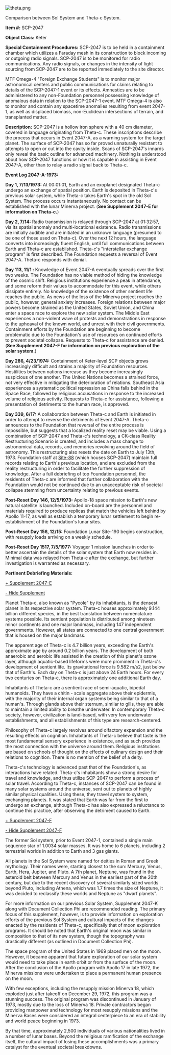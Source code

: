 ![theta.png](http://scp-wiki.wdfiles.com/local--files/scp-2047/theta.png)

Comparison between Sol System and Theta-c System.

**Item #:** SCP-2047

**Object Class:** Keter

**Special Containment Procedures:** SCP-2047 is to be held in a containment chamber which utilizes a Faraday mesh in its construction to block incoming or outgoing radio signals. SCP-2047 is to be monitored for radio communications. Any radio signals, or changes in the intensity of light sourcing from SCP-2047 are to be reported immediately to the site director.

MTF Omega-4 "Foreign Exchange Students" is to monitor major astronomical centers and public communications for claims relating to details of the SCP-2047-1 event or its effects. Amnestics are to be administered to any non-Foundation personnel possessing knowledge of anomalous data in relation to the SCP-2047-1 event. MTF Omega-4 is also to monitor and contain any spacetime anomalies resulting from event 2047-1, as well as displaced biomass, non-Euclidean intersections of terrain, and transplanted matter.

**Description:** SCP-2047 is a hollow iron sphere with a 40 cm diameter, covered in language originating from Theta-c. These inscriptions describe the process that occurs in Event 2047-A, as a warning system for the target planet. The surface of SCP-2047 has so far proved unnaturally resistant to attempts to open or cut into the cavity inside. Scans of SCP-2047's innards only reveal the basic outline for advanced machinery. Nothing is understood about how SCP-2047 functions or how it is capable in assisting in Event 2047-A, other than to relay a radio signal back to Theta-c.

**Event Log 2047-A-1973:**

**Day 1, 7/13/1973:** At 00:01:01, Earth and an exoplanet designated Theta-c undergo an exchange of spatial position. Earth is deposited in Theta-c's previous solar system, while Theta-c takes Earth's spot in the old Sol System. The process occurs instantaneously. No contact can be established with the lunar Minerva project. (**See Supplement 2047-E for information on Theta-c.**)

**Day 2, 7/14:** Radio transmission is relayed through SCP-2047 at 01:32:57, via its spatial anomaly and multi-locational existence. Radio transmissions are initially audible and are initiated in an unknown language (presumed to be one of those used on Theta-c). Over the next 12 hours, the language converts into increasingly fluent English, until full communications between Earth and Theta-c are established. Theta-c's "interstellar exchange program" is first described. The Foundation requests a reversal of Event 2047-A. Theta-c responds with denial.

**Day 113, 11/1 :** Knowledge of Event 2047-A eventually spreads over the first two weeks. The Foundation has no viable method of hiding the knowledge of the cosmic shift. Religious institutions experience a peak in attendance, and some reform their values to accommodate for this event, while others dissipate entirely. No knowledge of the existence of other sentient life reaches the public. As news of the loss of the Minerva project reaches the public, however, general anxiety increases. Foreign relations between major powers become strained as the United States, Soviet Union, and China enter a space race to explore the new solar system. The Middle East experiences a non-violent wave of protests and demonstrations in response to the upheaval of the known world, and unrest with their civil governments. Containment efforts by the Foundation are beginning to become problematic due to the Foundation's use of resources on continued efforts to prevent societal collapse. Requests to Theta-c for assistance are denied. (**See Supplement 2047-F for information on previous exploration of the solar system.**)

**Day 286, 4/23/1974:** Containment of Keter-level SCP objects grows increasingly difficult and strains a majority of Foundation resources. Hostilities between nations increase as they become increasingly suspicious of one another. The United Nations becomes a strained force, not very effective in mitigating the deterioration of relations. Southeast Asia experiences a systematic political repression as China falls behind in the Space Race, followed by religious accusations in response to the increased volume of religious activity. Requests to Theta-c for assistance, following a presentation of detriments to the human race, is approved.

**Day 339, 6/17:** A collaboration between Theta-c and Earth is initiated in order to attempt to reverse the detriments of Event 2047-A. Theta-c announces to the Foundation that reversal of the entire process is impossible, but suggests that a localized reality reset may be viable. Using a combination of SCP-2047 and Theta-c's technology, a CK-class Reality Restructuring Scenario is created, and includes a mass change to astronomical data, records, and memories revolving around the field of astronomy. This restructuring also resets the date on Earth to July 13th, 1973. Foundation staff at [Site-88](http://www.scp-wiki.net/secure-facility-dossier-site-88) (which houses SCP-2047) maintain full records relating to Earth's previous location, and are excluded from the reality restructuring in order to facilitate the further suppression of knowledge. After a full debriefing of top Foundation personnel, the residents of Theta-c are informed that further collaboration with the Foundation would not be continued due to an unacceptable risk of societal collapse stemming from uncertainty relating to previous events.

**Post-Reset Day 146, 12/5/1973:** Apollo-18 space mission to Earth's new natural satellite is launched. Included on-board are the personnel and materials required to produce replicas that match the vehicles left behind by Apollo 11-17, as well as establish a temporary lunar settlement to begin re-establishment of the Foundation's lunar sites.

**Post-Reset Day 156, 12/15:** Foundation Lunar Site-190 begins construction, with resupply loads arriving on a weekly schedule.

**Post-Reset Day 1517, 7/5/1977:** Voyager 1 mission launches in order to better ascertain the details of the solar system that Earth now resides in. Minimal data was relayed from Theta-c after the exchange, but further investigation is warranted as necessary.

**Pertinent Debriefing Materials:**

[+ Supplement 2047-E](javascript:;)

[\- Hide Supplement](javascript:;)

Planet Theta-c, also known as "Pycole" by its inhabitants, is the densest planet in its respective solar system. Theta-c houses approximately 9.144 billion different species, in the best translation between nomenclature systems possible. Its sentient population is distributed among nineteen minor continents and one major landmass, including 147 independent governments. However, all states are connected to one central government that is housed on the major landmass.

The apparent age of Theta-c is 4.7 billion years, exceeding the Earth's approximate age by around 0.2 billion years. The development of both anaerobic and aerobic life assisted in the creation of this planet's ozone layer, although aquatic-based lifeforms were more prominent in Theta-c's development of sentient life. Its gravitational force is 9.582 m/s2, just below that of Earth's. Each day on Theta-c is just above 24 Earth hours. For every two centuries on Theta-c, there is approximately one additional Earth day.

Inhabitants of Theta-c are a sentient race of semi-aquatic, bipedal humanoids. They have a chitin - scale aggregate above their epidermis, with the majority of their internal organ systems being similar to that of a human's. Through glands above their sternum, similar to gills, they are able to maintain a limited ability to breathe underwater. In contemporary Theta-c society, however, civilization is land-based, with very few underwater establishments, and all establishments of this type are research-centered.

Philosophy of Theta-c largely revolves around olfactory expansion and the resulting effects on cognition. Inhabitants of Theta-c believe that taste is the most fundamental sensory experience in existence, and as such provides the most connection with the universe around them. Religious institutions are based on schools of thought on the effects of culinary design and their relations to cognition. There is no mention of the belief of a deity.

Theta-c's technology is advanced past that of the Foundation's, as interactions have related. Theta-c's inhabitants show a strong desire for travel and knowledge, and thus utilize SCP-2047 to perform a process of solar travel. According to Theta-c, instances of SCP-2047 can be found in many solar systems around the universe, sent out to planets of highly similar physical qualities. Using these, they travel system to system, exchanging planets. It was stated that Earth was far from the first to undergo an exchange, although Theta-c has also expressed a reluctance to continue this practice, after observing the detriment caused to Earth.

[+ Supplement 2047-F](javascript:;)

[\- Hide Supplement 2047-F](javascript:;)

The former Sol system, prior to Event 2047-1, contained a single main sequence star of 1.0034 solar masses. It was home to 6 planets, including 2 terrestrial worlds in addition to Earth and 3 gas giants.

All planets in the Sol System were named for deities in Roman and Greek mythology. Their names were, starting closest to the sun: Mercury, Venus, Earth, Hera, Jupiter, and Pluto. A 7th planet, Neptune, was found in the asteroid belt between Mercury and Venus in the earliest part of the 20th century, but due to the recent discovery of several similarly sized worlds beyond Pluto, including Athena, which was 1.7 times the size of Neptune, it was decided to reclassify these worlds and Neptune as "dwarf planets".

For more information on our previous Solar System, Supplement 2047-K along with Document Collection Phi are recommended reading. The primary focus of this supplement, however, is to provide information on exploration efforts of the previous Sol System and cultural impacts of the changes enacted by the residents of Theta-c, specifically that of moon exploration programs. It should be noted that Earth's original moon was similar in composition to that of its new system, though the topography was drastically different (as outlined in Document Collection Phi).

The space program of the United States in 1969 placed men on the moon. However, it became apparent that future exploration of our solar system would need to take place in earth orbit or from the surface of the moon. After the conclusion of the Apollo program with Apollo 17 in late 1972, the Minerva missions were undertaken to place a permanent human presence on the moon.

With few exceptions, including the resupply mission Minerva 18, which exploded just after takeoff on December 29, 1972, this program was a stunning success. The original program was discontinued in January of 1973, mostly due to the loss of Minerva 18. Private contractors began providing manpower and technology for most resupply missions and the Minerva Bases were considered an integral centerpiece to an era of stability and world peace beginning in 1973.

By that time, approximately 2,500 individuals of various nationalities lived in a number of lunar bases. Beyond the religious ramification of the exchange itself, the cultural impact of losing these accomplishments was a primary catalyst for the eventual societal breakdowns.